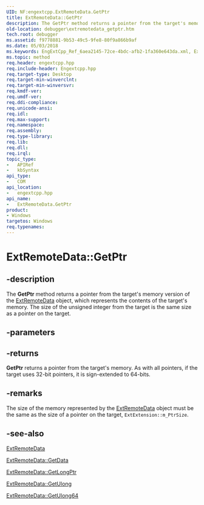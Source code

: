 ```yaml
---
UID: NF:engextcpp.ExtRemoteData.GetPtr
title: ExtRemoteData::GetPtr
description: The GetPtr method returns a pointer from the target's memory version of the ExtRemoteData object, which represents the contents of the target's memory. The size of the unsigned integer from the target is the same size as a pointer on the target.
old-location: debugger\extremotedata_getptr.htm
tech.root: debugger
ms.assetid: f9778881-9b53-49c5-9fe8-80f9a866b9af
ms.date: 05/03/2018
ms.keywords: EngExtCpp_Ref_6aea2145-72ce-4bdc-afb2-1fa360e643da.xml, ExtRemoteData class [Windows Debugging],GetPtr method, ExtRemoteData.GetPtr, ExtRemoteData::GetPtr, GetPtr, GetPtr method [Windows Debugging], GetPtr method [Windows Debugging],ExtRemoteData class, debugger.extremotedata_getptr
ms.topic: method
req.header: engextcpp.hpp
req.include-header: Engextcpp.hpp
req.target-type: Desktop
req.target-min-winverclnt: 
req.target-min-winversvr: 
req.kmdf-ver: 
req.umdf-ver: 
req.ddi-compliance: 
req.unicode-ansi: 
req.idl: 
req.max-support: 
req.namespace: 
req.assembly: 
req.type-library: 
req.lib: 
req.dll: 
req.irql: 
topic_type:
-	APIRef
-	kbSyntax
api_type:
-	COM
api_location:
-	engextcpp.hpp
api_name:
-	ExtRemoteData.GetPtr
product:
- Windows
targetos: Windows
req.typenames: 
---
```


# ExtRemoteData::GetPtr


## -description


The <b>GetPtr</b> method returns a pointer from the target's memory version of the <a href="https://msdn.microsoft.com/library/windows/hardware/ff544008">ExtRemoteData</a> object, which represents the contents of the target's memory. The size of the unsigned integer from the target is the same size as a pointer on the target.


## -parameters






## -returns



<b>GetPtr</b> returns a pointer from the target's memory.  As with all pointers, if the target uses 32-bit pointers, it is sign-extended to 64-bits.




## -remarks



The size of the memory represented by the <a href="https://msdn.microsoft.com/library/windows/hardware/ff544008">ExtRemoteData</a> object must be the same as the size of a pointer on the target, <code>ExtExtension::m_PtrSize</code>.




## -see-also




<a href="https://msdn.microsoft.com/library/windows/hardware/ff544008">ExtRemoteData</a>



<a href="https://msdn.microsoft.com/library/windows/hardware/ff544019">ExtRemoteData::GetData</a>



<a href="https://msdn.microsoft.com/library/windows/hardware/ff544035">ExtRemoteData::GetLongPtr</a>



<a href="https://msdn.microsoft.com/library/windows/hardware/ff544064">ExtRemoteData::GetUlong</a>



<a href="https://msdn.microsoft.com/library/windows/hardware/ff544069">ExtRemoteData::GetUlong64</a>
 

 

